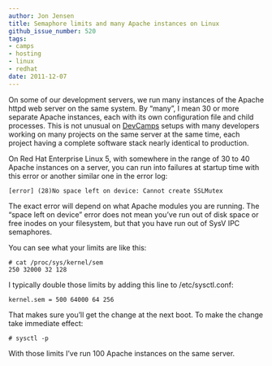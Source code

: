 ```yaml
---
author: Jon Jensen
title: Semaphore limits and many Apache instances on Linux
github_issue_number: 520
tags:
- camps
- hosting
- linux
- redhat
date: 2011-12-07
---
```




On some of our development servers, we run many instances of the Apache httpd web server on the same system. By “many”, I mean 30 or more separate Apache instances, each with its own configuration file and child processes. This is not unusual on [DevCamps](http://www.devcamps.org/) setups with many developers working on many projects on the same server at the same time, each project having a complete software stack nearly identical to production.

On Red Hat Enterprise Linux 5, with somewhere in the range of 30 to 40 Apache instances on a server, you can run into failures at startup time with this error or another similar one in the error log:

```plain
[error] (28)No space left on device: Cannot create SSLMutex
```

The exact error will depend on what Apache modules you are running. The “space left on device” error does not mean you’ve run out of disk space or free inodes on your filesystem, but that you have run out of SysV IPC semaphores.

You can see what your limits are like this:

```plain
# cat /proc/sys/kernel/sem
250 32000 32 128
```

I typically double those limits by adding this line to /etc/sysctl.conf:

```plain
kernel.sem = 500 64000 64 256
```

That makes sure you’ll get the change at the next boot. To make the change take immediate effect:

```plain
# sysctl -p
```

With those limits I’ve run 100 Apache instances on the same server.


